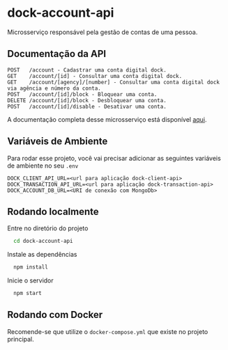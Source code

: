 
# dock-account-api

Microsserviço responsável pela gestão de contas de uma pessoa.


## Documentação da API

```http
POST   /account - Cadastrar uma conta digital dock.
GET    /account/[id] - Consultar uma conta digital dock.
GET    /account/[agency]/[number] - Consultar uma conta digital dock via agência e número da conta.
POST   /account/[id]/block - Bloquear uma conta.
DELETE /account/[id]/block - Desbloquear uma conta.
POST   /account/[id]/disable - Desativar uma conta.
```

A documentação completa desse microsserviço está disponível [aqui](https://documenter.getpostman.com/view/7620522/2s8ZDa1LoC#deef9887-d802-4982-bda5-17c164bb19de).
## Variáveis de Ambiente

Para rodar esse projeto, você vai precisar adicionar as seguintes variáveis de ambiente no seu `.env`

```env
DOCK_CLIENT_API_URL=<url para aplicação dock-client-api>
DOCK_TRANSACTION_API_URL=<url para aplicação dock-transaction-api>
DOCK_ACCOUNT_DB_URL=<URI de conexão com MongoDb>
```


## Rodando localmente

Entre no diretório do projeto

```bash
  cd dock-account-api
```

Instale as dependências

```bash
  npm install
```

Inicie o servidor

```bash
  npm start
```


## Rodando com Docker

Recomende-se que utilize o `docker-compose.yml` que existe no projeto principal.